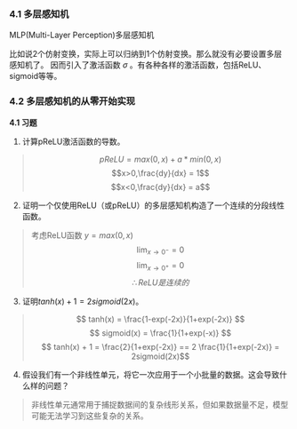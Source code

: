 ### 4.1 多层感知机
MLP(Multi-Layer Perception)多层感知机

比如说2个仿射变换，实际上可以归纳到1个仿射变换。那么就没有必要设置多层感知机了。
因而引入了激活函数 $\sigma$ 。有各种各样的激活函数，包括ReLU、sigmoid等等。

### 4.2 多层感知机的从零开始实现

**4.1 习题**
1. 计算pReLU激活函数的导数。
> $$pReLU = max(0,x) + a * min(0,x)$$
> $$x>0,\frac{dy}{dx} = 1$$
> $$x<0,\frac{dy}{dx} = a$$
2. 证明一个仅使用ReLU（或pReLU）的多层感知机构造了一个连续的分段线性函数。
> 考虑ReLU函数 $y = max(0,x)$
> $$ \lim_{x \to 0^-} = 0$$
> $$ \lim_{x \to 0^+} = 0$$
> $$ \therefore ReLU 是连续的 $$
3. 证明$tanh(x) + 1 = 2sigmoid(2x)$。
> $$ tanh(x) = \frac{1-exp(-2x)}{1+exp(-2x)} $$
> $$ sigmoid(x) = \frac{1}{1+exp(-x)} $$
> $$ tanh(x) + 1 = \frac{2}{1+exp(-2x)} == 2 \frac{1}{1+exp(-2x)} = 2sigmoid(2x)$$
4. 假设我们有一个非线性单元，将它一次应用于一个小批量的数据。这会导致什么样的问题？
> 非线性单元通常用于捕捉数据间的复杂线形关系，但如果数据量不足，模型可能无法学习到这些复杂的关系。